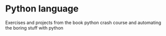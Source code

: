 # Python language
Exercises and projects from the book python crash course and automating the boring stuff with python
